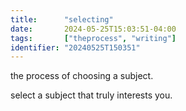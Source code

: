 ```yaml
---
title:      "selecting"
date:       2024-05-25T15:03:51-04:00
tags:       ["theprocess", "writing"]
identifier: "20240525T150351"
---
```


the process of choosing a subject. 

select a subject that truly interests you.

